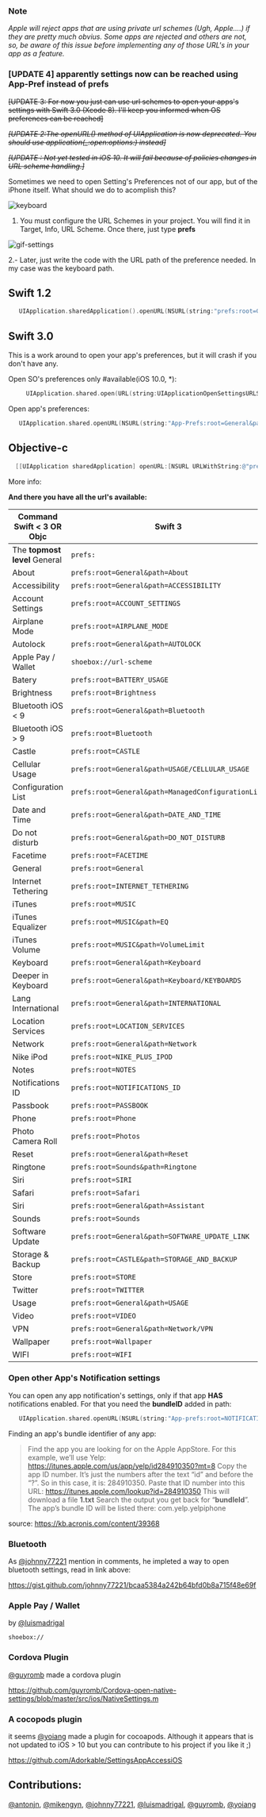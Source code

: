 ### Note 
_Apple will reject apps that are using private url schemes (Ugh, Apple....) if they are pretty much obvius. Some apps are rejected and others are not, so, be aware of this issue before implementing any of those URL's in your app as a feature._

### [UPDATE 4] apparently settings now can be reached using App-Pref instead of prefs

~~[UPDATE 3: For now you just can use url schemes to open your apps's settings with Swift 3.0 (Xcode 8). I'll keep you informed when OS preferences can be reached]~~

~~*[UPDATE 2:The openURL() method of UIApplication is now deprecated. You should use application(_:open:options:) instead]*~~

~~*[UPDATE : Not yet tested in iOS 10. It will fail because of policies changes in URL scheme handling.]*~~



Sometimes we need to open Setting's Preferences not of our app, but of the iPhone itself. What should we do to acomplish this?


![keyboard](https://cloud.githubusercontent.com/assets/724536/9033179/41e2d7be-39c5-11e5-8c25-8d123923ae94.gif)


 1. You must configure the URL Schemes in your project. You will find it in Target, Info, URL Scheme. Once there, just type **prefs** 

![gif-settings](https://cloud.githubusercontent.com/assets/724536/9033051/567a347a-39c4-11e5-9885-1e26460beab3.gif)

 2.- Later, just write the code with the URL path of the preference needed. In my case was the keyboard path.

## Swift 1.2

```swift
   UIApplication.sharedApplication().openURL(NSURL(string:"prefs:root=General&path=Keyboard")!)
```

## Swift 3.0
 
 This is a work around to open your app's preferences, but it will crash if you don't have any. 
 
Open SO's preferences only #available(iOS 10.0, *):

```swift
     UIApplication.shared.open(URL(string:UIApplicationOpenSettingsURLString)!)
```
      

Open app's preferences:   
 
   ```swift
      UIApplication.shared.openURL(NSURL(string:"App-Prefs:root=General&path=Keyboard")! as URL)
   ```

## Objective-c

  ```objective-c
    [[UIApplication sharedApplication] openURL:[NSURL URLWithString:@"prefs:root=General&path=Keyboard"]];
  ```

More info:

**And there you have all the url's available:**
    
| Command Swift < 3 OR Objc | Swift 3 | Description |
| --- | --- | --- |
| The **topmost level** General | `prefs:` | `App-Prefs:` 
| About | `prefs:root=General&path=About` | `App-Prefs:root=General&path=About` |
| Accessibility | `prefs:root=General&path=ACCESSIBILITY` | `App-Prefs:root=General&path=ACCESSIBILITY` |
| Account Settings | `prefs:root=ACCOUNT_SETTINGS` |`App-Pref:root=ACCOUNT_SETTINGS` |
| Airplane Mode | `prefs:root=AIRPLANE_MODE` | `App-Pref:root=AIRPLANE_MODE` |
| Autolock | `prefs:root=General&path=AUTOLOCK` | `App-Pref:root=General&path=AUTOLOCK`  |
| Apple Pay / Wallet | `shoebox://url-scheme` | `shoebox://url-scheme` |
| Batery | `prefs:root=BATTERY_USAGE` | `App-Pref:root=BATTERY_USAGE` |
| Brightness | `prefs:root=Brightness` | `App-Pref:root=Brightness` |
| Bluetooth iOS < 9 | `prefs:root=General&path=Bluetooth` | `App-Pref:root=General&path=Bluetooth`|
| Bluetooth iOS > 9 | `prefs:root=Bluetooth` | `App-Pref:root=Bluetooth` |
| Castle | `prefs:root=CASTLE` | `App-Pref:root=CASTLE` |
| Cellular Usage | `prefs:root=General&path=USAGE/CELLULAR_USAGE` | `App-Pref:root=General&path=USAGE/CELLULAR_USAGE` |
| Configuration List | `prefs:root=General&path=ManagedConfigurationList` | `App-Pref:root=General&path=ManagedConfigurationList`|
| Date and Time | `prefs:root=General&path=DATE_AND_TIME` | `App-Pref:root=General&path=DATE_AND_TIME`|
| Do not disturb | `prefs:root=General&path=DO_NOT_DISTURB` | `App-Pref:root=General&path=DO_NOT_DISTURB` |
| Facetime | `prefs:root=FACETIME` | `App-Pref:root=FACETIME`  |
| General | `prefs:root=General` | `App-Pref:root=General` |
| Internet Tethering | `prefs:root=INTERNET_TETHERING` | `App-Pref:root=INTERNET_TETHERING` |
| iTunes| `prefs:root=MUSIC` | `App-Pref:root=MUSIC` |
| iTunes Equalizer | `prefs:root=MUSIC&path=EQ` | `App-Pref:root=MUSIC&path=EQ` |
| iTunes Volume | `prefs:root=MUSIC&path=VolumeLimit` | `App-Pref:root=MUSIC&path=VolumeLimit`  |
| Keyboard | `prefs:root=General&path=Keyboard` | `App-Pref:root=General&path=Keyboard`  |
| Deeper in Keyboard | `prefs:root=General&path=Keyboard/KEYBOARDS` | `App-Pref:root=General&path=Keyboard/KEYBOARDS`  |
| Lang International | `prefs:root=General&path=INTERNATIONAL` | `App-Pref:root=General&path=INTERNATIONAL`  |
| Location Services | `prefs:root=LOCATION_SERVICES` | `App-Pref:root=LOCATION_SERVICES`  |
| Network | `prefs:root=General&path=Network` | `App-Pref:root=General&path=Network` |
| Nike iPod | `prefs:root=NIKE_PLUS_IPOD` | `App-Pref:root=NIKE_PLUS_IPOD`|
|  Notes | `prefs:root=NOTES` |`App-Pref:root=NOTES` |
| Notifications ID | `prefs:root=NOTIFICATIONS_ID` | `App-Pref:root=NOTIFICATIONS_ID`  |
| Passbook | `prefs:root=PASSBOOK` | `App-Pref:root=PASSBOOK` |
| Phone | `prefs:root=Phone` | `App-Pref:root=Phone` |
| Photo Camera Roll | `prefs:root=Photos` | `App-Pref:root=Photos` |
| Reset | `prefs:root=General&path=Reset` | `App-Pref:root=General&path=Reset` |
| Ringtone | `prefs:root=Sounds&path=Ringtone` | `App-Pref:root=Sounds&path=Ringtone` |
| Siri | `prefs:root=SIRI` | `App-Pref:root=SIRI` |
| Safari | `prefs:root=Safari` | `App-Pref:root=Safari` |
| Siri | `prefs:root=General&path=Assistant` | `App-Pref:root=General&path=Assistant` |
| Sounds | `prefs:root=Sounds` | `App-Pref:root=Sounds` |
| Software Update | `prefs:root=General&path=SOFTWARE_UPDATE_LINK` | `App-Pref:root=General&path=SOFTWARE_UPDATE_LINK` |
| Storage & Backup | `prefs:root=CASTLE&path=STORAGE_AND_BACKUP` | `App-Pref:root=CASTLE&path=STORAGE_AND_BACKUP`|
| Store | `prefs:root=STORE` | `App-Pref:root=STORE` |
| Twitter | `prefs:root=TWITTER` | `App-Pref:root=TWITTER`|
| Usage | `prefs:root=General&path=USAGE` | `App-Pref:root=General&path=USAGE`|
| Video | `prefs:root=VIDEO` | `App-Pref:root=VIDEO` |
| VPN| `prefs:root=General&path=Network/VPN` | `App-Pref:root=General&path=Network/VPN` |
| Wallpaper | `prefs:root=Wallpaper` | `App-Pref:root=Wallpaper` |
| WIFI | `prefs:root=WIFI` | `App-Pref:root=WIFI` |


### Open other App's Notification settings

You can open any app notification's settings, only if that app **HAS** notifications enabled. For that you need the **bundleID** added in path:

   ```swift
      UIApplication.shared.openURL(NSURL(string:"App-prefs:root=NOTIFICATIONS_ID&path=com.microsoft.Office.Word")! as URL)
   ```

Finding an app's bundle identifier of any app:

> Find the app you are looking for on the Apple AppStore. For this example, we’ll use Yelp: https://itunes.apple.com/us/app/yelp/id284910350?mt=8
> Copy the app ID number. It’s just the numbers after the text “id” and before the “?”. So in this case, it is: 284910350.
> Paste that ID number into this URL: 
> https://itunes.apple.com/lookup?id=284910350
> This will download a file **1.txt**
> Search the output you get back for “**bundleId**”. The app’s bundle ID will be listed there: com.yelp.yelpiphone

source: https://kb.acronis.com/content/39368

### Bluetooth
As [@johnny77221](https://gist.github.com/johnny77221) mention in comments, he impleted a way to open bluetooth settings, read in link above:

 https://gist.github.com/johnny77221/bcaa5384a242b64bfd0b8a715f48e69f

### Apple Pay / Wallet
by [@luismadrigal](https://gist.github.com/luismadrigal)

    shoebox://

### Cordova Plugin
[@guyromb](https://gist.github.com/guyromb) made a cordova plugin

https://github.com/guyromb/Cordova-open-native-settings/blob/master/src/ios/NativeSettings.m

### A cocopods plugin
it seems [@yoiang](https://gist.github.com/yoiang) made a plugin for cocoapods. Although it appears that is not updated to iOS > 10 but you can contribute to his project if you like it ;)

https://github.com/Adorkable/SettingsAppAccessiOS

## Contributions: 

[@antonjn](https://gist.github.com/antonjn), [@mikengyn](https://gist.github.com/mikengyn), [@johnny77221](https://gist.github.com/johnny77221), [@luismadrigal](https://gist.github.com/luismadrigal), [@guyromb](https://gist.github.com/guyromb), [@yoiang](https://gist.github.com/yoiang)